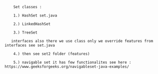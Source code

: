 		Set classes :
		
		1.) HashSet set.java

		2.) LinkedHashSet

		3.) TreeSet 
  
       interfaces also there we use class only we override features from interfaces see set.java

        4.) then see set2 folder (features)

        5.) navigable set it has few functionalites see here : https://www.geeksforgeeks.org/navigableset-java-examples/
